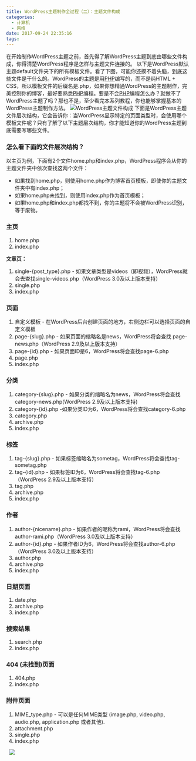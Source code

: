 ```yaml
---
title: WordPress主题制作全过程（二）：主题文件构成
categories:
  - 计算机
  - 网络
date: 2017-09-24 22:35:16
tags:
---
```

<!-- more -->
在开始制作WordPress主题之前，首先得了解WordPress主题到底由哪些文件构成，你得清楚WordPress程序是怎样与主题文件连接的。 以下是WordPress默认主题default文件夹下的所有模板文件。看了下图，可能你还摸不着头脑，到底这些文件是干什么的。WordPress的主题是用[PHP](https://www.ludou.org/go/wl-aHR0cDovL3poLndpa2lwZWRpYS5vcmcvemgtY24vUEhQ)编写的，而不是纯HTML + CSS，所以模板文件的后缀名是.php，如果你想精通WordPress的主题制作，完美控制你的博客，最好要熟悉[PHP](https://www.ludou.org/go/wl-aHR0cDovL3poLndpa2lwZWRpYS5vcmcvemgtY24vUEhQ)编程。要是不会[PHP](https://www.ludou.org/go/wl-aHR0cDovL3poLndpa2lwZWRpYS5vcmcvemgtY24vUEhQ)编程怎么办？就做不了WordPress主题了吗？那也不是，至少看完本系列教程，你也能够掌握基本的WordPress主题制作方法。 ![WordPress主题文件构成](https://up.ludou.org/blog/wp-content/uploads/2010/04/themefile.jpg "WordPress主题文件构成") 下面是WordPress主题文件层次结构，它会告诉你：当WordPress显示特定的页面类型时，会使用哪个模板文件呢？只有了解了以下主题层次结构，你才能知道你的WordPress主题到底需要写哪些文件。

### 怎么看下面的文件层次结构？

以主页为例，下面有2个文件home.php和index.php，WordPress程序会从你的主题文件夹中依次查找这两个文件：

*   如果找到home.php，则使用home.php作为博客首页模板，即使你的主题文件夹中有index.php；
*   如果home.php未找到，则使用index.php作为首页模板；
*   如果home.php和index.php都找不到，你的主题将不会被WordPress识别，等于废物。

### 主页

1.  home.php
2.  index.php

**文章页：**

1.  single-{post_type}.php - 如果文章类型是videos（即视频），WordPress就会去查找single-videos.php（WordPress 3.0及以上版本支持）
2.  single.php
3.  index.php

### 页面

1.  自定义模板 \- 在WordPress后台创建页面的地方，右侧边栏可以选择页面的自定义模板
2.  page-{slug}.php - 如果页面的缩略名是news，WordPress将会查找 page-news.php（WordPress 2.9及以上版本支持）
3.  page-{id}.php - 如果页面ID是6，WordPress将会查找page-6.php
4.  page.php
5.  index.php

### 分类

1.  category-{slug}.php - 如果分类的缩略名为news，WordPress将会查找category-news.php(WordPress 2.9及以上版本支持)
2.  category-{id}.php -如果分类ID为6，WordPress将会查找category-6.php
3.  category.php
4.  archive.php
5.  index.php

### 标签

1.  tag-{slug}.php - 如果标签缩略名为sometag，WordPress将会查找tag-sometag.php
2.  tag-{id}.php - 如果标签ID为6，WordPress将会查找tag-6.php（WordPress 2.9及以上版本支持）
3.  tag.php
4.  archive.php
5.  index.php

### 作者

1.  author-{nicename}.php - 如果作者的昵称为rami，WordPress将会查找author-rami.php（WordPress 3.0及以上版本支持）
2.  author-{id}.php - 如果作者ID为6，WordPress将会查找author-6.php（WordPress 3.0及以上版本支持）
3.  author.php
4.  archive.php
5.  index.php

### 日期页面

1.  date.php
2.  archive.php
3.  index.php

### 搜索结果

1.  search.php
2.  index.php

### 404 (未找到)页面

1.  404.php
2.  index.php

### 附件页面

1.  MIME_type.php - 可以是任何MIME类型 (image.php, video.php, audio.php, application.php 或者其他).
2.  attachment.php
3.  single.php
4.  index.php

  ![](https://developer.wordpress.org/files/2014/10/wp-hierarchy.png)